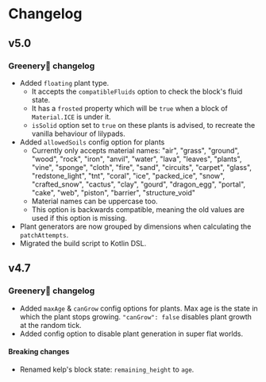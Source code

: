 # Changelog

## v5.0

### Greenery🌿 changelog

- Added `floating` plant type.
  - It accepts the `compatibleFluids` option to check the block's fluid state.
  - It has a `frosted` property which will be `true` when a block of `Material.ICE` is under it.
  - `isSolid` option set to `true` on these plants is advised, to recreate the vanilla behaviour of lilypads.
- Added `allowedSoils` config option for plants
  - Currently only accepts material names: "air", "grass", "ground", "wood", "rock", "iron", "anvil", "water", "lava", "leaves", "plants", "vine", "sponge", "cloth", "fire", "sand", "circuits", 
  "carpet", "glass", "redstone_light", "tnt", "coral", "ice", "packed_ice", "snow", "crafted_snow", "cactus", "clay", "gourd", "dragon_egg", "portal", "cake", "web", "piston", "barrier", 
  "structure_void"
  - Material names can be uppercase too.
  - This option is backwards compatible, meaning the old values are used if this option is missing.
- Plant generators are now grouped by dimensions when calculating the `patchAttempts`.
- Migrated the build script to Kotlin DSL.

## v4.7

### Greenery🌿 changelog

- Added `maxAge` & `canGrow` config options for plants. Max age is the state in which the plant stops growing. `"canGrow": false` disables plant growth at the random tick.
- Added config option to disable plant generation in super flat worlds.

#### Breaking changes

- Renamed kelp's block state: `remaining_height` to `age`.